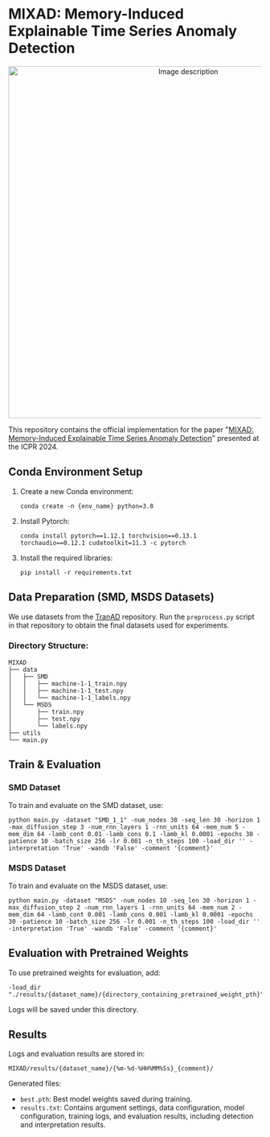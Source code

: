 # MIXAD: Memory-Induced Explainable Time Series Anomaly Detection

<div align="center">
    <img src="https://github.com/user-attachments/assets/c0b167a3-b382-45a0-a4b0-3f2ade28bfd4" alt="Image description" width=700"/>
</div>

This repository contains the official implementation for the paper "[MIXAD: Memory-Induced Explainable Time Series Anomaly Detection](https://arxiv.org/abs/2410.22735)" presented at the ICPR 2024.

## Conda Environment Setup
1. Create a new Conda environment:
   ```
   conda create -n {env_name} python=3.8
   ```
2. Install Pytorch:
   ```
   conda install pytorch==1.12.1 torchvision==0.13.1 torchaudio==0.12.1 cudatoolkit=11.3 -c pytorch
   ```
3. Install the required libraries:
   ```
   pip install -r requirements.txt
   ```

## Data Preparation (SMD, MSDS Datasets)
We use datasets from the [TranAD](https://github.com/imperial-qore/TranAD) repository. Run the `preprocess.py` script in that repository to obtain the final datasets used for experiments.

### Directory Structure:
```
MIXAD
├── data
│   ├── SMD
│   │   ├── machine-1-1_train.npy
│   │   ├── machine-1-1_test.npy
│   │   └── machine-1-1_labels.npy
│   └── MSDS
│       ├── train.npy
│       ├── test.npy
│       └── labels.npy
├── utils
└── main.py
```

## Train & Evaluation

### SMD Dataset
To train and evaluate on the SMD dataset, use:
```
python main.py -dataset "SMD_1_1" -num_nodes 38 -seq_len 30 -horizon 1 -max_diffusion_step 3 -num_rnn_layers 1 -rnn_units 64 -mem_num 5 -mem_dim 64 -lamb_cont 0.01 -lamb_cons 0.1 -lamb_kl 0.0001 -epochs 30 -patience 10 -batch_size 256 -lr 0.001 -n_th_steps 100 -load_dir '' -interpretation 'True' -wandb 'False' -comment '{comment}'
```

### MSDS Dataset
To train and evaluate on the MSDS dataset, use:
```
python main.py -dataset "MSDS" -num_nodes 10 -seq_len 30 -horizon 1 -max_diffusion_step 2 -num_rnn_layers 1 -rnn_units 64 -mem_num 2 -mem_dim 64 -lamb_cont 0.001 -lamb_cons 0.001 -lamb_kl 0.0001 -epochs 30 -patience 10 -batch_size 256 -lr 0.001 -n_th_steps 100 -load_dir '' -interpretation 'True' -wandb 'False' -comment '{comment}'
```

## Evaluation with Pretrained Weights
To use pretrained weights for evaluation, add:
```
-load_dir "./results/{dataset_name}/{directory_containing_pretrained_weight_pth}"
```
Logs will be saved under this directory.

## Results
Logs and evaluation results are stored in:
```
MIXAD/results/{dataset_name}/{%m-%d-%HH%MM%Ss}_{comment}/
```
Generated files:
  - `best.pth`: Best model weights saved during training.
  - `results.txt`: Contains argument settings, data configuration, model configuration, training logs, and evaluation results, including detection and interpretation results.
